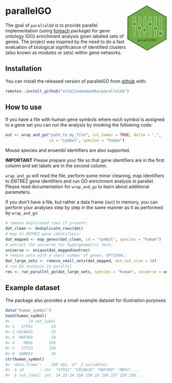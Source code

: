 
<!-- README.md is generated from README.Rmd. Please edit that file -->
parallelGO <img src="man/figures/logo.png" align="right" height=140/>
=====================================================================

The goal of `parallelGO` is to provide parallel implementation (using [foreach](https://cran.r-project.org/web/packages/foreach/) package) for gene ontology (GO) enrichment analysis given labeled sets of genes. The project was inspired by the need to do a fast evaluation of biological significance of identified clusters (also known as modules or sets) within gene networks.

Installation
------------

You can install the released version of parallelGO from [github](https://github.com) with:

``` r
remotes::install_github("vitalinakomashko/parallelGO")
```

How to use
----------

If you have a file with human gene symbols where each symbol is assigned to a gene set you can run the analysis by invoking the following code:

``` r
out <- wrap_and_go("path_to_my_file", col_names = TRUE, delim = ",", 
                   id = "symbol", species = "human")
```

Mouse species and ensembl identifiers are also supported.

**IMPORTANT** Please prepare your file so that gene identifiers are in the first column and set labels are in the second column.

`wrap_and_go` will read the file, perform some minor cleaning, map identifiers to ENTREZ gene identifiers and run GO enrichment analysis in parallel. Please read documentation for `wrap_and_go` to learn about additional parameters.

If you don't have a file, but rather a data frame (`dat`) in memory, you can perform your analyses step by step in the same manner as it as performed by `wrap_and_go`:

``` r
# remove duplicated rows if present:
dat_clean <- deduplicate_rows(dat)
# map to ENTREZ gene identifiers:
dat_mapped <- map_genes(dat_clean, id = "symbol", species = "human")
# extract the universe for hypergeometric test:
universe <- unique(dat_mapped$entrez)
# remove sets with a small number of genes, OPTIONAL:
dat_large_sets <- remove_small_sets(dat_mapped, min_set_size = 30)
# run GO analysis in parallel
res <- run_parallel_go(dat_large_sets, species = "human", universe = universe)
```

Example dataset
---------------

The package also provides a small example dataset for illustration purposes

``` r
data("human_symbol")
head(human_symbol)
#>        id set_label
#> 1   STPG1        24
#> 2 CACNA1G        23
#> 3  MAP3K9        24
#> 4    MDH1       156
#> 5   SYT13       159
#> 6  GABRA1        24
str(human_symbol)
#> 'data.frame':    280 obs. of  2 variables:
#>  $ id       : chr  "STPG1" "CACNA1G" "MAP3K9" "MDH1" ...
#>  $ set_label: int  24 23 24 156 159 24 158 157 158 156 ...
```
